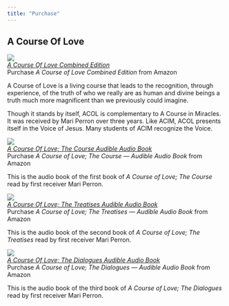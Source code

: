 ```yaml
---
title: "Purchase"
---
```


  <h2 class="disable-paragraph-marker ui center aligned icon header">
    <!-- <i class="book icon"></i> -->
    <div class="content">
      A Course Of Love
      <!-- <div class="sub header">On Amazon</div> -->
    </div>
  </h2>

  <div class="ui items">
    <div class="item">
      <a class="ui small image"
        href="https://www.amazon.com/Course-Love-Combined-Mari-Perron/dp/158469503X" target="_blank">
        <img src="/t/acol/public/img/acol/acol2-big.jpg">
      </a>
      <div class="content">
        <a class="header" href="https://www.amazon.com/Course-Love-Combined-Mari-Perron/dp/158469503X/ref=pd_bxgy_14_img_2/146-6310242-4704353?_encoding=UTF8&pd_rd_i=158469503X&pd_rd_r=3491c945-4545-11e9-969f-a1ee2b4b46aa&pd_rd_w=7inaB&pd_rd_wg=5k6ZA&pf_rd_p=6725dbd6-9917-451d-beba-16af7874e407&pf_rd_r=0F9E2HKS77JCWCKDM8XY&psc=1&refRID=0F9E2HKS77JCWCKDM8XY" target="_blank">
          <em>A Course Of Love Combined Edition</em>
        </a>
        <div class="meta">
          <span>Purchase <em>A Course of Love Combined Edition</em> from Amazon</span>
        </div>
        <div class="description">
          <p>
          A Course of Love is a living course that leads to the recognition, through experience, of the truth of who we really are as human and divine beings a truth much more magnificent than we previously could imagine.
          </p>
          <p>
          Though it stands by itself, ACOL is complementary to A Course in Miracles. It was received by Mari Perron over three years. Like ACIM, ACOL presents itself in the Voice of Jesus. Many students of ACIM recognize the Voice.
          </p>
        </div>
      </div>
    </div>
    <div class="item">
      <a class="ui small image" target="_blank"
        href="https://www.amazon.com/gp/product/B018RGP7GA">
        <img src="/t/acol/public/img/acol/acol1-audio.jpg">
      </a>
      <div class="content">
        <a class="header" href="https://www.amazon.com/gp/product/B018RGP7GA" target="_blank">
          <em>A Course Of Love; The Course Audible Audio Book</em>
        </a>
        <div class="meta">
          <span>Purchase <em>A Course of Love; The Course &mdash; Audible Audio Book</em> from Amazon</span>
        </div>
        <div class="description">
          <p>This is the audio book of the first book of <em>A Course of Love; The Course</em> read by first receiver Mari Perron.
          </p>
        </div>
      </div>
    </div>
    <div class="item">
      <a class="ui small image" target="_blank"
        href="https://www.amazon.com/Course-Love-Treatises/dp/B075JR7JJS">
        <img src="/t/acol/public/img/acol/acol2-audio.jpg">
      </a>
      <div class="content">
        <a class="header" href="https://www.amazon.com/Course-Love-Treatises/dp/B075JR7JJS" target="_blank">
          <em>A Course Of Love; The Treatises Audible Audio Book</em>
        </a>
        <div class="meta">
          <span>Purchase <em>A Course of Love; The Treatises &mdash; Audible Audio Book</em> from Amazon</span>
        </div>
        <div class="description">
          <p>This is the audio book of the second book of <em>A Course of Love; The Treatises</em> read by first receiver Mari Perron.
          </p>
        </div>
      </div>
    </div>
    <div class="item">
      <a class="ui small image" target="_blank"
        href="https://www.amazon.com/Course-Love-Dialogues/dp/B07SGL93MK">
        <img src="/t/acol/public/img/acol/acol3-audio.jpg">
      </a>
      <div class="content">
        <a class="header" href="https://www.amazon.com/Course-Love-Dialogues/dp/B07SGL93MK" target="_blank">
          <em>A Course Of Love; The Dialogues Audible Audio Book</em>
        </a>
        <div class="meta">
          <span>Purchase <em>A Course of Love; The Dialogues &mdash; Audible Audio Book</em> from Amazon</span>
        </div>
        <div class="description">
          <p>This is the audio book of the third book of <em>A Course of Love; The Dialogues</em> read by first receiver Mari Perron.
          </p>
        </div>
      </div>
    </div>
  </div>



